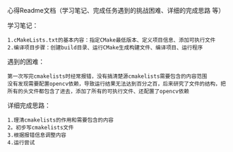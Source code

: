 心得Readme文档（学习笔记、完成任务遇到的挑战困难、详细的完成思路 等）

学习笔记：
```
1.cMakeLists.txt的基本内容：指定CMake最低版本、定义项目信息、添加可执行文件
2.编译项目步骤：创建build目录、运行CMake生成构建文件、编译项目、运行程序
```

遇到的困难：
```
第一次写完cmakelists时经常报错，没有搞清楚源cmakelists需要包含的内容范围
没有发现需要配置opencv依赖，导致运行结果无法达到百分之百，后来研究了文件的结构，把所有的头文件都包含了进去，添加了所有的可执行文件、还配置了opencv依赖
```

详细完成思路：
```
1.理清cmakelists的作用和需要包含的内容
2。初步写cmakelists文件
3.根据报错信息调整内容
4.运行尝试
```
